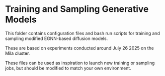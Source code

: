 # Training and Sampling Generative Models

This folder contains configuration files and bash run scripts for training and sampling 
modified EGNN-based diffusion models.

These are based on experiments conducted around July 26 2025 on the Mila cluster. 

These files can be used as inspiration to launch new training or sampling jobs, but should be
modified to match your own environment.